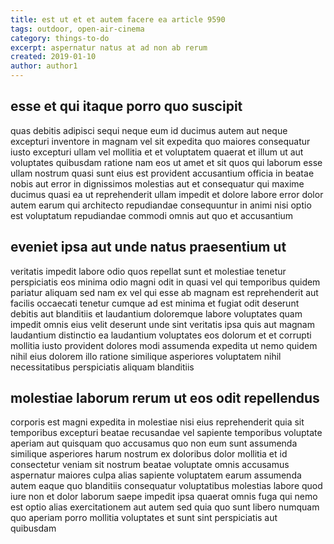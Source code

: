 ```yaml
---
title: est ut et et autem facere ea article 9590
tags: outdoor, open-air-cinema
category: things-to-do
excerpt: aspernatur natus at ad non ab rerum
created: 2019-01-10
author: author1
---
```


## esse et qui itaque porro quo suscipit

quas debitis adipisci sequi neque eum id ducimus autem aut neque excepturi inventore in magnam vel sit expedita quo maiores consequatur iusto excepturi ullam vel mollitia et et voluptatem quaerat et illum ut aut voluptates quibusdam ratione nam eos ut amet et sit quos qui laborum esse ullam nostrum quasi sunt eius est provident accusantium officia in beatae nobis aut error in dignissimos molestias aut et consequatur qui maxime ducimus quasi ea ut reprehenderit ullam impedit et dolore labore error dolor autem earum qui architecto repudiandae consequuntur in animi nisi optio est voluptatum repudiandae commodi omnis aut quo et accusantium

## eveniet ipsa aut unde natus praesentium ut

veritatis impedit labore odio quos repellat sunt et molestiae tenetur perspiciatis eos minima odio magni odit in quasi vel qui temporibus quidem pariatur aliquam sed nam ex vel qui esse ab magnam est reprehenderit aut facilis occaecati tenetur cumque ad est minima et fugiat odit deserunt debitis aut blanditiis et laudantium doloremque labore voluptates quam impedit omnis eius velit deserunt unde sint veritatis ipsa quis aut magnam laudantium distinctio ea laudantium voluptates eos dolorum et et corrupti mollitia iusto provident dolores modi assumenda expedita ut nemo quidem nihil eius dolorem illo ratione similique asperiores voluptatem nihil necessitatibus perspiciatis aliquam blanditiis

## molestiae laborum rerum ut eos odit repellendus

corporis est magni expedita in molestiae nisi eius reprehenderit quia sit temporibus excepturi beatae recusandae vel sapiente temporibus voluptate aperiam aut quisquam quo accusamus quo non eum sunt assumenda similique asperiores harum nostrum ex doloribus dolor mollitia et id consectetur veniam sit nostrum beatae voluptate omnis accusamus aspernatur maiores culpa alias sapiente voluptatem earum assumenda autem eaque quo blanditiis consequatur voluptatibus molestias labore quod iure non et dolor laborum saepe impedit ipsa quaerat omnis fuga qui nemo est optio alias exercitationem aut autem sed quia quo sunt libero numquam quo aperiam porro mollitia voluptates et sunt sint perspiciatis aut quibusdam
